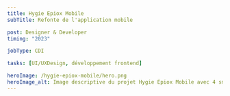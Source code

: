 ```yaml
---
title: Hygie Epiox Mobile
subTitle: Refonte de l'application mobile

post: Designer & Developer
timing: "2023"

jobType: CDI

tasks: [UI/UXDesign, développement frontend]

heroImage: /hygie-epiox-mobile/hero.png
heroImage_alt: Image descriptive du projet Hygie Epiox Mobile avec 4 smartphones en langues différentes (Français, Néerlandais, Anglais et Allemand)
---
```

